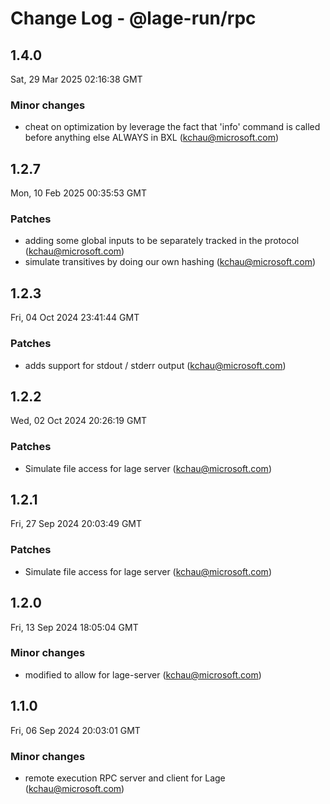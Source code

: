 # Change Log - @lage-run/rpc

<!-- This log was last generated on Sat, 29 Mar 2025 02:16:38 GMT and should not be manually modified. -->

<!-- Start content -->

## 1.4.0

Sat, 29 Mar 2025 02:16:38 GMT

### Minor changes

- cheat on optimization by leverage the fact that 'info' command is called before anything else ALWAYS in BXL (kchau@microsoft.com)

## 1.2.7

Mon, 10 Feb 2025 00:35:53 GMT

### Patches

- adding some global inputs to be separately tracked in the protocol (kchau@microsoft.com)
- simulate transitives by doing our own hashing (kchau@microsoft.com)

## 1.2.3

Fri, 04 Oct 2024 23:41:44 GMT

### Patches

- adds support for stdout / stderr output (kchau@microsoft.com)

## 1.2.2

Wed, 02 Oct 2024 20:26:19 GMT

### Patches

- Simulate file access for lage server (kchau@microsoft.com)

## 1.2.1

Fri, 27 Sep 2024 20:03:49 GMT

### Patches

- Simulate file access for lage server (kchau@microsoft.com)

## 1.2.0

Fri, 13 Sep 2024 18:05:04 GMT

### Minor changes

- modified to allow for lage-server (kchau@microsoft.com)

## 1.1.0

Fri, 06 Sep 2024 20:03:01 GMT

### Minor changes

- remote execution RPC server and client for Lage (kchau@microsoft.com)
